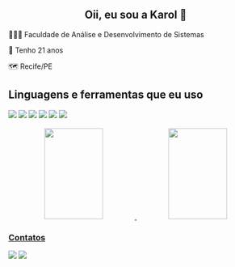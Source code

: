 <h2 align="center">Oii, eu sou a Karol 👋</h2>

👩🏽‍💻 Faculdade de Análise e Desenvolvimento de Sistemas

🎨 Tenho 21 anos

🗺️ Recife/PE




## Linguagens e ferramentas que eu uso

<div> 
  <img src="https://img.shields.io/badge/HTML-239120?style=for-the-badge&logo=html5&logoColor=white">
  <img src="https://img.shields.io/badge/CSS3-1572B6?style=for-the-badge&logo=css3&logoColor=white">
  <img src="https://img.shields.io/badge/Java-ED8B00?style=for-the-badge&logo=java&logoColor=white" >
  <img src="https://img.shields.io/badge/MySQL-005C84?style=for-the-badge&logo=mysql&logoColor=white">
  <img src="https://img.shields.io/badge/Git-E34F26?style=for-the-badge&logo=git&logoColor=white">
  <img src="https://img.shields.io/badge/Python-3776AB?style=for-the-badge&logo=python&logoColor=white">
 
</div>
  
<br>

<div align="center">
  <a href="https://github.com/Karolayne-silva">
  <img height="180em" width="48%" src="https://github-readme-stats.vercel.app/api?username=Karolayne-silva&show_icons=true&theme=ocean_dark&include_all_commits=true&count_private=true"/>
  <img height="180em" width="48%" src="https://github-readme-stats.vercel.app/api/top-langs/?username=Karolayne-silva&layout=compact&langs_count=7&theme=ocean_dark"/>
</div>

### Contatos
    
<a href="https://www.linkedin.com/in/karolayne-silva-a0a49a1a1/" target="_blank"><img src="https://img.shields.io/badge/-LinkedIn-%230077B5?style=for-the-badge&logo=linkedin&logoColor=white" target="_blank"></a>
<a href = "mailto:karolaynessantoscontato@gmail.com"><img src="https://img.shields.io/badge/-Gmail-%23333?style=for-the-badge&logo=gmail&logoColor=white" target="_blank"></a>

